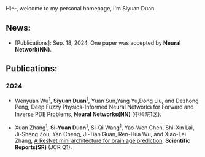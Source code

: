 Hi～, welcome to my personal homepage, I'm Siyuan Duan.
## News:
+ [Publications]: Sep. 18, 2024, One paper was accepted by **Neural Network(NN)**.
## Publications:

### 2024

+ Wenyuan Wu<sup>1</sup>, **Siyuan Duan**<sup>1</sup>, Yuan Sun,Yang Yu,Dong Liu, and Dezhong Peng, Deep Fuzzy Physics-Informed Neural Networks for Forward and Inverse PDE Problems, **Neural Networks(NN)** (中科院1区).

+ Xuan Zhang<sup>1</sup>, **Si-Yuan Duan**<sup>1</sup>, Si-Qi Wang<sup>1</sup>, Yao-Wen Chen, Shi-Xin Lai, Ji-Sheng Zou, Yan Cheng, Ji-Tian Guan, Ren-Hua Wu, and Xiao-Lei Zhang, [A ResNet mini architecture for brain age prediction](https://www.nature.com/articles/s41598-024-61915-5), **Scientific Reports(SR)** (JCR Q1).

<!-- ### 2023 --> 

<!-- + **Siyuan Duan**,Weijun Pan,Yuanfei Leng & Xiaolei Zhang, [Two ResNet Mini Architectures for Aircraft Wake Vortex Identification](https://ieeexplore.ieee.org/document/10054052), **IEEE Access**.[[code]](https://github.com/siyuancncd/ResNet-mini-V1-V2) -->

<!--
**duansiyuanNB/duansiyuanNB** is a ✨ _special_ ✨ repository because its `README.md` (this file) appears on your GitHub profile.

Here are some ideas to get you started:

- 🔭 I’m currently working on ...
- 🌱 I’m currently learning ...
- 👯 I’m looking to collaborate on ...
- 🤔 I’m looking for help with ...
- 💬 Ask me about ...
- 📫 How to reach me: ...
- 😄 Pronouns: ...
- ⚡ Fun fact: ...
👋
-->
